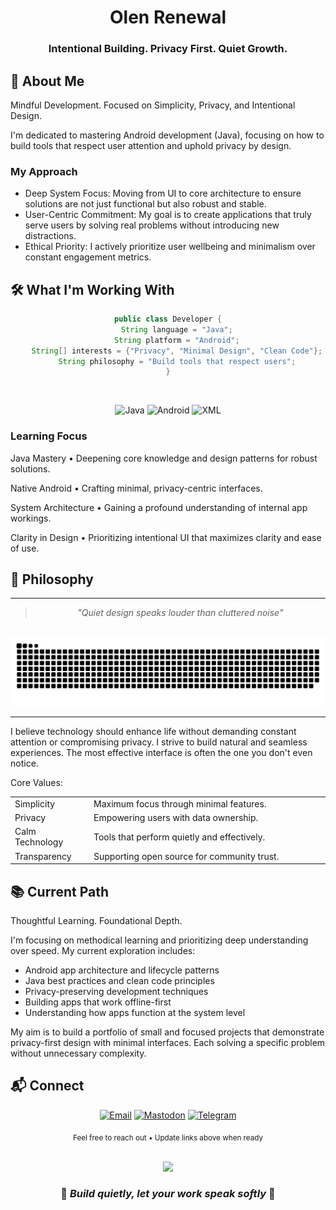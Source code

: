 <div align="center">

# Olen Renewal

### Intentional Building. Privacy First. Quiet Growth.

</div>

## 🎯 About Me

Mindful Development. Focused on Simplicity, Privacy, and Intentional Design.

I'm dedicated to mastering Android development (Java), focusing on how to build tools that respect user attention and uphold privacy by design.

### My Approach

* Deep System Focus: Moving from UI to core architecture to ensure solutions are not just functional but also robust and stable.
* User-Centric Commitment: My goal is to create applications that truly serve users by solving real problems without introducing new distractions.
* Ethical Priority: I actively prioritize user wellbeing and minimalism over constant engagement metrics.

## 🛠️ What I'm Working With

<div align="center">

```java
public class Developer {
    String language = "Java";
    String platform = "Android";
    String[] interests = {"Privacy", "Minimal Design", "Clean Code"};
    String philosophy = "Build tools that respect users";
}
```

<br>

![Java](https://img.shields.io/badge/Java-ED8B00?style=for-the-badge&logo=openjdk&logoColor=white)
![Android](https://img.shields.io/badge/Android-3DDC84?style=for-the-badge&logo=android&logoColor=white)
![XML](https://img.shields.io/badge/XML-005FAD?style=for-the-badge&logo=xml&logoColor=white)

</div>

### Learning Focus

Java Mastery • Deepening core knowledge and design patterns for robust solutions.

Native Android • Crafting minimal, privacy-centric interfaces.

System Architecture • Gaining a profound understanding of internal app workings.

Clarity in Design • Prioritizing intentional UI that maximizes clarity and ease of use.

## 🌿 Philosophy

<div align="center">

***

> *"Quiet design speaks louder than cluttered noise"*

<br>

<picture>
  <source media="(prefers-color-scheme: dark)" srcset="https://raw.githubusercontent.com/platane/snk/output/github-contribution-grid-snake-dark.svg">
  <source media="(prefers-color-scheme: light)" srcset="https://raw.githubusercontent.com/platane/snk/output/github-contribution-grid-snake.svg">
  <img alt="github contribution grid snake animation" src="https://raw.githubusercontent.com/platane/snk/output/github-contribution-grid-snake.svg">
</picture>

***

</div>

I believe technology should enhance life without demanding constant attention or compromising privacy. I strive to build natural and seamless experiences. The most effective interface is often the one you don't even notice.

Core Values:

<table align="center">
<tr>
<td width="25%">Simplicity</td>
<td width="75%">Maximum focus through minimal features.</td>
</tr>
<tr>
<td>Privacy</td>
<td>Empowering users with data ownership.</td>
</tr>
<tr>
<td>Calm Technology</td>
<td>Tools that perform quietly and effectively.</td>
</tr>
<tr>
<td>Transparency</td>
<td>Supporting open source for community trust.</td>
</tr>
</table>

## 📚 Current Path

Thoughtful Learning. Foundational Depth.

I'm focusing on methodical learning and prioritizing deep understanding over speed. My current exploration includes:

- Android app architecture and lifecycle patterns
- Java best practices and clean code principles
- Privacy-preserving development techniques
- Building apps that work offline-first
- Understanding how apps function at the system level

My aim is to build a portfolio of small and focused projects that demonstrate privacy-first design with minimal interfaces. Each solving a specific problem without unnecessary complexity.

## 📬 Connect

<div align="center">

[![Email](https://img.shields.io/badge/Email-D14836?style=for-the-badge&logo=gmail&logoColor=white)](mailto:your.email@example.com)
[![Mastodon](https://img.shields.io/badge/Mastodon-6364FF?style=for-the-badge&logo=mastodon&logoColor=white)](https://mastodon.social/@yourusername)
[![Telegram](https://img.shields.io/badge/Telegram-2CA5E0?style=for-the-badge&logo=telegram&logoColor=white)](https://t.me/yourusername)

<sub>Feel free to reach out • Update links above when ready</sub>

</div>

<br>

<div align="center">

<img src="https://capsule-render.vercel.app/api?type=waving&color=gradient&customColorList=12&height=100&section=footer" />

### 🌾 *Build quietly, let your work speak softly* 🌾

</div>